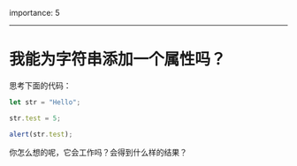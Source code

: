 importance: 5

---

# 我能为字符串添加一个属性吗？


思考下面的代码：

```js
let str = "Hello";

str.test = 5;

alert(str.test);
```

你怎么想的呢，它会工作吗？会得到什么样的结果？
